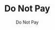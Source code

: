 ---
layout: resources-landing
fiscal_year: 2023
title: "Do Not Pay"
subtitle: "Do Not Pay"
filters: payment-integrity cfoc website federal-agency guidance
external_link: https://fiscal.treasury.gov/DNP/
post-date: December 8, 2023
---
